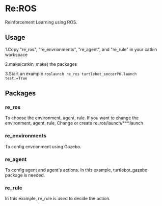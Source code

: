 # Re:ROS

Reinforcement Learning using ROS.

## Usage

1.Copy "re\_ros", "re\_envrionments", "re\_agent", and "re\_rule" in your catkin workspace

2.make(catkin_make) the packages

3.Start an example
	`roslaunch re_ros turtlebot_soccerPK.launch test:=True`

## Packages

### re_ros

To choose the environment, agent, rule.
If you want to change the environment, agent, rule, Change or create re\_ros/launch/***.launch

### re_environments

To config envrionment using Gazebo.

### re_agent

To config agent and agent's actions.
In this example, turtlebot_gazebo package is needed.

### re_rule

In this example, re\_rule is used to decide the action.
